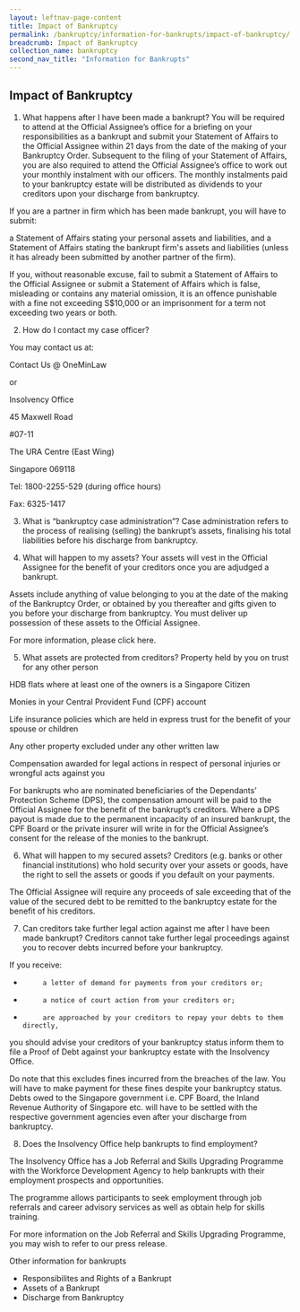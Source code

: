 ```yaml
---
layout: leftnav-page-content
title: Impact of Bankruptcy
permalink: /bankruptcy/information-for-bankrupts/impact-of-bankruptcy/
breadcrumb: Impact of Bankruptcy
collection_name: bankruptcy
second_nav_title: "Information for Bankrupts"
---
```

Impact of Bankruptcy
---

1. What happens after I have been made a bankrupt?
You will be required to attend at the Official Assignee’s office for a briefing on your responsibilities as a bankrupt and submit your Statement of Affairs to the Official Assignee within 21 days from the date of the making of your Bankruptcy Order. Subsequent to the filing of your Statement of Affairs, you are also required to attend the Official Assignee’s office to work out your monthly instalment with our officers. The monthly instalments paid to your bankruptcy estate will be distributed as dividends to your creditors upon your discharge from bankruptcy.

If you are a partner in firm which has been made bankrupt, you will have to submit:


a Statement of Affairs stating your personal assets and liabilities, and
a Statement of Affairs stating the bankrupt firm's assets and liabilities (unless it has already been submitted by another partner of the firm).

If you, without reasonable excuse, fail to submit a Statement of Affairs to the Official Assignee or submit a Statement of Affairs which is false, misleading or contains any material omission, it is an offence punishable with a fine not exceeding S$10,000 or an imprisonment for a term not exceeding two years or both.

 

2. How do I contact my case officer?
 

You may contact us at:

Contact Us @ OneMinLaw

or

Insolvency Office

45 Maxwell Road

#07-11

The URA Centre (East Wing)

Singapore 069118

Tel: 1800-2255-529 (during office hours)

Fax: 6325-1417

 

3. What is “bankruptcy case administration”?
Case administration refers to the process of realising (selling) the bankrupt’s assets, finalising his total liabilities before his discharge from bankruptcy.

4. What will happen to my assets?
Your assets will vest in the Official Assignee for the benefit of your creditors once you are adjudged a bankrupt.


Assets include anything of value belonging to you at the date of the making of the Bankruptcy Order, or obtained by you thereafter and gifts given to you before your discharge from bankruptcy. You must deliver up possession of these assets to the Official Assignee.


For more information, please click here.

 

5. What assets are protected from creditors?
Property held by you on trust for any other person

 

HDB flats where at least one of the owners is a Singapore Citizen

 

Monies in your Central Provident Fund (CPF) account

 

Life insurance policies which are held in express trust for the benefit of your spouse or children

 

Any other property excluded under any other written law

 

Compensation awarded for legal actions in respect of personal injuries or wrongful acts against you

 

For bankrupts who are nominated beneficiaries of the Dependants’ Protection Scheme (DPS), the compensation amount will be paid to the Official Assignee for the benefit of the bankrupt’s creditors. Where a DPS payout is made due to the permanent incapacity of an insured bankrupt, the CPF Board or the private insurer will write in for the Official Assignee’s consent for the release of the monies to the bankrupt.

 

 

6. What will happen to my secured assets?
Creditors (e.g. banks or other financial institutions) who hold security over your assets or goods, have the right to sell the assets or goods if you default on your payments.

 

The Official Assignee will require any proceeds of sale exceeding that of the value of the secured debt to be remitted to the bankruptcy estate for the benefit of his creditors.

 

 

7. Can creditors take further legal action against me after I have been made bankrupt?
Creditors cannot take further legal proceedings against you to recover debts incurred before your bankruptcy.

If you receive:

-          a letter of demand for payments from your creditors or;

-          a notice of court action from your creditors or;

-          are approached by your creditors to repay your debts to them directly,

 

you should advise your creditors of your bankruptcy status inform them to file a Proof of Debt against your bankruptcy estate with the Insolvency Office.

 

Do note that this excludes fines incurred from the breaches of the law. You will have to make payment for these fines despite your bankruptcy status. Debts owed to the Singapore government i.e. CPF Board, the Inland Revenue Authority of Singapore etc. will have to be settled with the respective government agencies even after your discharge from bankruptcy.

 

8. Does the Insolvency Office help bankrupts to find employment?

The Insolvency Office has a Job Referral and Skills Upgrading Programme with the Workforce Development Agency to help bankrupts with their employment prospects and opportunities.

 

The programme allows participants to seek employment through job referrals and career advisory services as well as obtain help for skills training.

 

For more information on the Job Referral and Skills Upgrading Programme, you may wish to refer to our press release.

 

Other information for bankrupts
* Responsibilites and Rights of a Bankrupt
* Assets of a Bankrupt
* Discharge from Bankruptcy
